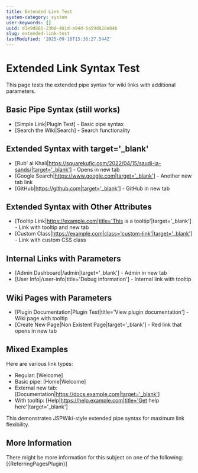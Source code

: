 ```yaml
---
title: Extended Link Test
system-category: system
user-keywords: []
uuid: d1e9d881-23b0-401d-a94d-5a59d828a04b
slug: extended-link-test
lastModified: '2025-09-10T15:36:27.544Z'
---
```

# Extended Link Syntax Test

This page tests the extended pipe syntax for wiki links with additional parameters.

## Basic Pipe Syntax (still works)
* [Simple Link|Plugin Test] - Basic pipe syntax
* [Search the Wiki|Search] - Search functionality

## Extended Syntax with target='_blank'
* [Rub' al Khali|https://squarekufic.com/2022/04/15/saudi-ia-sands/|target='_blank'] - Opens in new tab
* [Google Search|https://www.google.com|target='_blank'] - Another new tab link
* [GitHub|https://github.com|target='_blank'] - GitHub in new tab

## Extended Syntax with Other Attributes
* [Tooltip Link|https://example.com|title='This is a tooltip'|target='_blank'] - Link with tooltip and new tab
* [Custom Class|https://example.com|class='custom-link'|target='_blank'] - Link with custom CSS class

## Internal Links with Parameters
* [Admin Dashboard|/admin|target='_blank'] - Admin in new tab
* [User Info|/user-info|title='Debug information'] - Internal link with tooltip

## Wiki Pages with Parameters
* [Plugin Documentation|Plugin Test|title='View plugin documentation'] - Wiki page with tooltip
* [Create New Page|Non Existent Page|target='_blank'] - Red link that opens in new tab

## Mixed Examples
Here are various link types:
* Regular: [Welcome]
* Basic pipe: [Home|Welcome]  
* External new tab: [Documentation|https://docs.example.com|target='_blank']
* With tooltip: [Help|https://help.example.com|title='Get help here'|target='_blank']

This demonstrates JSPWiki-style extended pipe syntax for maximum link flexibility.

## More Information
There might be more information for this subject on one of the following:
[{ReferringPagesPlugin}]
